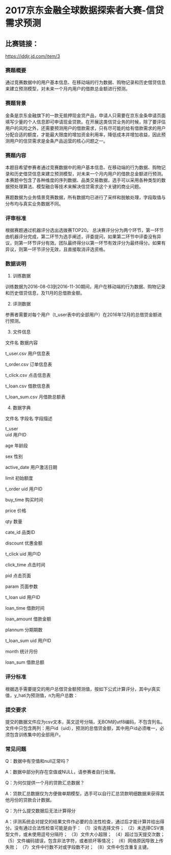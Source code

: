 # 2017京东金融全球数据探索者大赛-信贷需求预测

## 比赛链接：
https://jddjr.jd.com/item/3

### 赛题概要
通过竞赛数据中的用户基本信息、在移动端的行为数据、购物记录和历史借贷信息来建立预测模型，对未来一个月内用户的借款总金额进行预测。

### 赛题背景
金条是京东金融旗下的一款无抵押现金贷产品，申请人只需要在京东金条申请页面填写少量的个人信息即可申请现金贷款。在开展这类信贷业务的时候，除了要评估用户的风险之外，还需要预测用户的借款需求，只有尽可能的给有借款需求的用户分配合适的额度，才能最大限度的增加资金利用率，降低成本并增加收益，因此预测用户的信贷需求是金条产品运营的核心问题之一。

### 赛题内容
本题目希望参赛者通过竞赛数据中的用户基本信息、在移动端的行为数据、购物记录和历史借贷信息来建立预测模型，对未来一个月内用户的借款总金额进行预测。本赛题中包含了各种维度的序列数据、品类交易数据，选手可以采用各种类型的数据预处理算法、模型融合等技术来解决信贷需求这个关键的商业问题。

赛题数据为业务情景竞赛数据，所有数据均已进行了采样和脱敏处理，字段取值与分布均与真实业务数据不同。

### 评审标准
根据赛题通过机器评分选出选拨赛TOP20。
总决赛评分分为两个环节，第一环节由机器评分完成，第二环节为选手阐述，评委提问，如果第二环节中评委没有异议，则第一环节评分有效。团队最终得分以第一环节有效评分为最终得分。如果有异议，则第一环节评分无效，且直接取消评选资格。

### 数据说明
1. 训练数据

训练数据为2016-08-03到2016-11-30期间，用户在移动端的行为数据、购物记录和历史借贷信息，及11月的总借款金额。

2. 评测数据

参赛者需要对每个用户（t_user表中的全部用户）在2016年12月的总借贷金额进行预测。

3. 文件信息

文件名        数据内容

t_user.csv     用户信息表

t_order.csv     订单信息表

t_click.csv     点击信息表

t_loan.csv      借款信息表

t_loan_sum.csv     月借款总额表

4. 数据字典

文件名     字段名     字段描述

t_user      
uid     用户ID

age     年龄段

sex     性别

active_date     用户激活日期

limit       初始额度


t_order
uid     用户ID

buy_time        购买时间

price       价格

qty     数量

cate_id     品类ID

discount        优惠金额


t_click
uid     用户ID

click_time      点击时间

pid     点击页面

param       页面参数


t_loan
uid     用户ID

loan_time       借款时间

loan_amount     借款金额

plannum     分期期数


t_loan_sum
uid     用户ID

month       统计月份

loan_sum        借款总额

### 评分标准
根据选手需要提交的用户总借贷金额预测值，按如下公式计算评分，其中yi真实值，y_hati为预测值，n为用户总数：



### 提交要求
提交的数据文件应为csv文本，英文逗号分隔，无BOM的utf8编码，不包含列名。文件中只包含两列：用户id（uid），预测的总借贷金额，其中用户id必须唯一，必须包含训练集中的全部用户。

### 常见问题
Q：数据中有空值和null正常吗？

A：数据中部分列存在空值或NULL，请参赛者自行处理。

Q：为何仅提供一个月的贷款汇总数据？

A：贷款汇总数据仅为方便做单期模型，选手可以自行汇总贷款明细数据来获得其他月份的贷款合计数据。

Q：为什么提交数据后无法计算得分

A：评测系统会对提交的结果文件作必要的合法性检查，通过后才能计算并给出得分。没有通过合法性检查可能是由于：
（1）没有选择文件；
（2）未选择CSV类型文件，或未使用逗号分隔符；
（3）文件大小超限；
（4）超过当天提交次数；
（5）文件编码错误，包含非法字符，或者损坏等情况；
（6）网络原因导致上传失败；
（7）文件中行数不对或字段数不对；
（8）文件中包含重复主键。